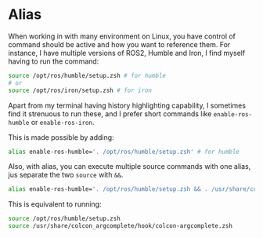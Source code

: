 # Alias

When working in with many environment on Linux, you have control of command should be active and how you want to reference them. For instance, I have multiple versions of ROS2, Humble and Iron, I find myself having to run the command:

```bash
source /opt/ros/humble/setup.zsh # for humble
# or
source /opt/ros/iron/setup.zsh # for iron
```

Apart from my terminal having history highlighting capability, I sometimes find it strenuous to run these, and I prefer short commands like `enable-ros-humble` or `enable-ros-iron`.

This is made possible by adding:

```bash
alias enable-ros-humble='. /opt/ros/humble/setup.zsh' # for humble
```

Also, with alias, you can execute multiple source commands with one alias, jus separate the two `source` with `&&`.

```bash
alias enable-ros-humble='. /opt/ros/humble/setup.zsh && . /usr/share/colcon_argcomplete/hook/colcon-argcomplete.zsh'
```

This is equivalent to running:

```bash
source /opt/ros/humble/setup.zsh
source /usr/share/colcon_argcomplete/hook/colcon-argcomplete.zsh
```

